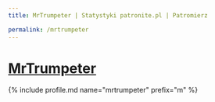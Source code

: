 ```yaml
---
title: MrTrumpeter | Statystyki patronite.pl | Patromierz

permalink: /mrtrumpeter
---
```


# [MrTrumpeter](https://patronite.pl/mrtrumpeter)

{% include profile.md name="mrtrumpeter" prefix="m" %}
